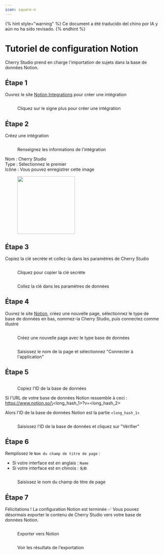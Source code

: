 ```yaml
---
icon: square-n
---
```


{% hint style="warning" %}
Ce document a été traducido del chino por IA y aún no ha sido revisado.
{% endhint %}

# Tutoriel de configuration Notion

Cherry Studio prend en charge l'importation de sujets dans la base de données Notion.

## Étape 1

Ouvrez le site [Notion Integrations](https://www.notion.so/profile/integrations) pour créer une intégration

<figure><img src="../.gitbook/assets/notion/创建应用.png" alt=""><figcaption><p>Cliquez sur le signe plus pour créer une intégration</p></figcaption></figure>

## Étape 2

Créez une intégration

<figure><img src="../.gitbook/assets/notion/填写应用信息.png" alt=""><figcaption><p>Renseignez les informations de l'intégration</p></figcaption></figure>

Nom : Cherry Studio  
Type : Sélectionnez le premier  
Icône : Vous pouvez enregistrer cette image  

<figure><img src="../.gitbook/assets/notion/Cherry-Studio-Logo.png" alt="" width="188"><figcaption></figcaption></figure>

## Étape 3

Copiez la clé secrète et collez-la dans les paramètres de Cherry Studio

<figure><img src="../.gitbook/assets/notion/复制密钥.png" alt=""><figcaption><p>Cliquez pour copier la clé secrète</p></figcaption></figure>

<figure><img src="../.gitbook/assets/notion/填写密钥.png" alt=""><figcaption><p>Collez la clé dans les paramètres de données</p></figcaption></figure>

## Étape 4

Ouvrez le site [Notion](https://www.notion.so/), créez une nouvelle page, sélectionnez le type de base de données en bas, nommez-la Cherry Studio, puis connectez comme illustré

<figure><img src="../.gitbook/assets/notion/创建页面.png" alt=""><figcaption><p>Créez une nouvelle page avec le type base de données</p></figcaption></figure>

<figure><img src="../.gitbook/assets/notion/连接APP.png" alt=""><figcaption><p>Saisissez le nom de la page et sélectionnez "Connecter à l'application"</p></figcaption></figure>

## Étape 5

<figure><img src="../.gitbook/assets/notion/复制数据库ID.png" alt=""><figcaption><p>Copiez l'ID de la base de données</p></figcaption></figure>

Si l'URL de votre base de données Notion ressemble à ceci :  
https://www.notion.so/\<long\_hash\_1>?v=\<long\_hash\_2>  

Alors l'ID de la base de données Notion est la partie `<long_hash_1>`

<figure><img src="../.gitbook/assets/notion/填写数据库ID.png" alt=""><figcaption><p>Saisissez l'ID de la base de données et cliquez sur "Vérifier"</p></figcaption></figure>

## Étape 6

Remplissez le `Nom du champ de titre de page` :  
- Si votre interface est en anglais : `Name`  
- Si votre interface est en chinois : `名称`  

<figure><img src="../.gitbook/assets/notion/填写页面标题字段名.png" alt=""><figcaption><p>Saisissez le nom du champ de titre de page</p></figcaption></figure>

## Étape 7

Félicitations ! La configuration Notion est terminée ✅ Vous pouvez désormais exporter le contenu de Cherry Studio vers votre base de données Notion.

<figure><img src="../.gitbook/assets/notion/导出.png" alt=""><figcaption><p>Exporter vers Notion</p></figcaption></figure>

<figure><img src="../.gitbook/assets/notion/查看结果.png" alt=""><figcaption><p>Voir les résultats de l'exportation</p></figcaption></figure>
